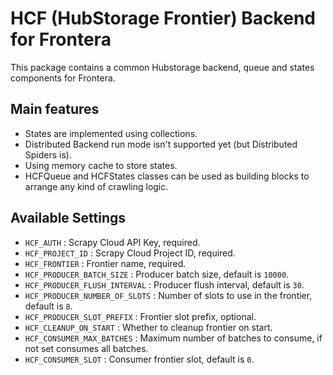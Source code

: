 HCF (HubStorage Frontier) Backend for Frontera
==============================================

This package contains a common Hubstorage backend, queue and states components for Frontera. 

Main features
-------------
 - States are implemented using collections.
 - Distributed Backend run mode isn't supported yet (but Distributed Spiders is).
 - Using memory cache to store states.
 - HCFQueue and HCFStates classes can be used as building blocks to arrange any kind of crawling logic.

Available Settings
------------------

 - ```HCF_AUTH``` : Scrapy Cloud API Key, required.
 - ```HCF_PROJECT_ID``` : Scrapy Cloud Project ID, required.
 - ```HCF_FRONTIER``` : Frontier name, required.
 - ```HCF_PRODUCER_BATCH_SIZE``` : Producer batch size, default is ```10000```.
 - ```HCF_PRODUCER_FLUSH_INTERVAL``` : Producer flush interval, default is ```30```.
 - ```HCF_PRODUCER_NUMBER_OF_SLOTS``` : Number of slots to use in the frontier, default is ```8```.
 - ```HCF_PRODUCER_SLOT_PREFIX``` : Frontier slot prefix, optional.
 - ```HCF_CLEANUP_ON_START``` : Whether to cleanup frontier on start.
 - ```HCF_CONSUMER_MAX_BATCHES``` : Maximum number of batches to consume, if
   not set consumes all batches.
 - ```HCF_CONSUMER_SLOT``` : Consumer frontier slot, default is ```0```.
